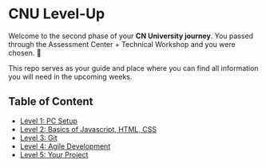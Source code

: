 # CNU Level-Up

Welcome to the second phase of your **CN University journey**. You passed through the Assessment Center + Technical Workshop and you were chosen. 🥇

This repo serves as your guide and place where you can find all information you will need in the upcoming weeks.

## Table of Content

- [Level 1: PC Setup](./Level%201)
- [Level 2: Basics of Javascript, HTML, CSS](./Level%202)
- [Level 3: Git](./Level%203)
- [Level 4: Agile Development](./Level%204)
- [Level 5: Your Project](./Level%205)
